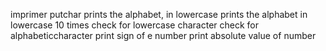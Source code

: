 imprimer putchar
prints the alphabet, in lowercase
prints the alphabet in lowercase 10 times
check for lowercase character
check for alphabeticcharacter
print sign of e number
print absolute value of number

